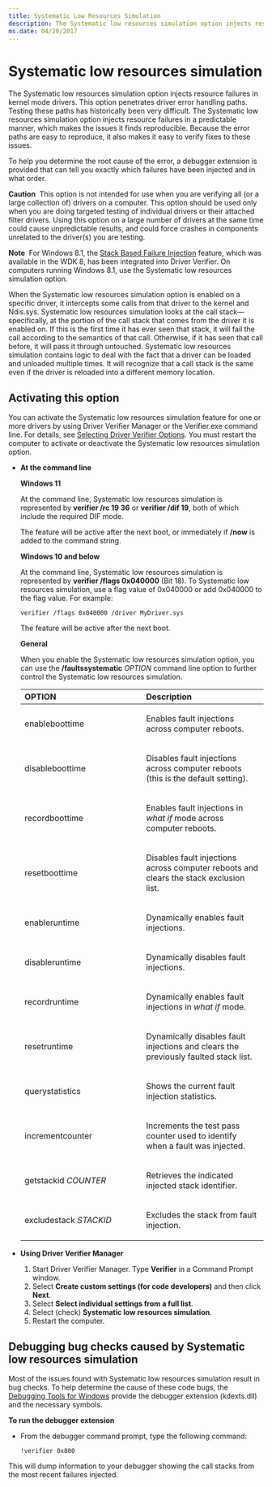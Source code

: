 ```yaml
---
title: Systematic Low Resources Simulation
description: The Systematic low resources simulation option injects resource failures in kernel mode drivers.
ms.date: 04/20/2017
---
```


# Systematic low resources simulation

The Systematic low resources simulation option injects resource failures in kernel mode drivers. This option penetrates driver error handling paths. Testing these paths has historically been very difficult. The Systematic low resources simulation option injects resource failures in a predictable manner, which makes the issues it finds reproducible. Because the error paths are easy to reproduce, it also makes it easy to verify fixes to these issues.

To help you determine the root cause of the error, a debugger extension is provided that can tell you exactly which failures have been injected and in what order.

**Caution**  This option is not intended for use when you are verifying all (or a large collection of) drivers on a computer. This option should be used only when you are doing targeted testing of individual drivers or their attached filter drivers. Using this option on a large number of drivers at the same time could cause unpredictable results, and could force crashes in components unrelated to the driver(s) you are testing.



**Note**  For Windows 8.1, the [Stack Based Failure Injection](stack-based-failure-injection.md) feature, which was available in the WDK 8, has been integrated into Driver Verifier. On computers running Windows 8.1, use the Systematic low resources simulation option.



When the Systematic low resources simulation option is enabled on a specific driver, it intercepts some calls from that driver to the kernel and Ndis.sys. Systematic low resources simulation looks at the call stack—specifically, at the portion of the call stack that comes from the driver it is enabled on. If this is the first time it has ever seen that stack, it will fail the call according to the semantics of that call. Otherwise, if it has seen that call before, it will pass it through untouched. Systematic low resources simulation contains logic to deal with the fact that a driver can be loaded and unloaded multiple times. It will recognize that a call stack is the same even if the driver is reloaded into a different memory location.

## <span id="Activating_this_option"></span><span id="activating_this_option"></span><span id="ACTIVATING_THIS_OPTION"></span>Activating this option


You can activate the Systematic low resources simulation feature for one or more drivers by using Driver Verifier Manager or the Verifier.exe command line. For details, see [Selecting Driver Verifier Options](selecting-driver-verifier-options.md). You must restart the computer to activate or deactivate the Systematic low resources simulation option.

-   **At the command line**

    **Windows 11**

    At the command line, Systematic low resources simulation is represented by **verifier /rc 19 36** or **verifier /dif 19**, both of which include the required DIF mode.

    The feature will be active after the next boot, or immediately if **/now** is added to the command string.

    **Windows 10 and below**

    At the command line, Systematic low resources simulation is represented by **verifier /flags 0x040000** (Bit 18). To Systematic low resources simulation, use a flag value of 0x040000 or add 0x040000 to the flag value. For example:

    ```
    verifier /flags 0x040000 /driver MyDriver.sys
    ```

    The feature will be active after the next boot.

    **General**

    When you enable the Systematic low resources simulation option, you can use the **/faultssystematic** *OPTION* command line option to further control the Systematic low resources simulation.

    <table>
    <colgroup>
    <col width="50%" />
    <col width="50%" />
    </colgroup>
    <thead>
    <tr class="header">
    <th align="left">OPTION</th>
    <th align="left">Description</th>
    </tr>
    </thead>
    <tbody>
    <tr class="odd">
    <td align="left"><p>enableboottime</p></td>
    <td align="left"><p>Enables fault injections across computer reboots.</p></td>
    </tr>
    <tr class="even">
    <td align="left"><p>disableboottime</p></td>
    <td align="left"><p>Disables fault injections across computer reboots (this is the default setting).</p></td>
    </tr>
    <tr class="odd">
    <td align="left"><p>recordboottime</p></td>
    <td align="left"><p>Enables fault injections in <em>what if</em> mode across computer reboots.</p></td>
    </tr>
    <tr class="even">
    <td align="left"><p>resetboottime</p></td>
    <td align="left"><p>Disables fault injections across computer reboots and clears the stack exclusion list.</p></td>
    </tr>
    <tr class="odd">
    <td align="left"><p>enableruntime</p></td>
    <td align="left"><p>Dynamically enables fault injections.</p></td>
    </tr>
    <tr class="even">
    <td align="left"><p>disableruntime</p></td>
    <td align="left"><p>Dynamically disables fault injections.</p></td>
    </tr>
    <tr class="odd">
    <td align="left"><p>recordruntime</p></td>
    <td align="left"><p>Dynamically enables fault injections in <em>what if</em> mode.</p></td>
    </tr>
    <tr class="even">
    <td align="left"><p>resetruntime</p></td>
    <td align="left"><p>Dynamically disables fault injections and clears the previously faulted stack list.</p></td>
    </tr>
    <tr class="odd">
    <td align="left"><p>querystatistics</p></td>
    <td align="left"><p>Shows the current fault injection statistics.</p></td>
    </tr>
    <tr class="even">
    <td align="left"><p>incrementcounter</p></td>
    <td align="left"><p>Increments the test pass counter used to identify when a fault was injected.</p></td>
    </tr>
    <tr class="odd">
    <td align="left"><p>getstackid <em>COUNTER</em></p></td>
    <td align="left"><p>Retrieves the indicated injected stack identifier.</p></td>
    </tr>
    <tr class="even">
    <td align="left"><p>excludestack <em>STACKID</em></p></td>
    <td align="left"><p>Excludes the stack from fault injection.</p></td>
    </tr>
    </tbody>
    </table>



-   **Using Driver Verifier Manager**

    1.  Start Driver Verifier Manager. Type **Verifier** in a Command Prompt window.
    2.  Select **Create custom settings (for code developers)** and then click **Next**.
    3.  Select **Select individual settings from a full list**.
    4.  Select (check) **Systematic low resources simulation**.
    5.  Restart the computer.

## <span id="Debugging_bug_checks_caused_by_Systematic_low_resources_simulation"></span><span id="debugging_bug_checks_caused_by_systematic_low_resources_simulation"></span><span id="DEBUGGING_BUG_CHECKS_CAUSED_BY_SYSTEMATIC_LOW_RESOURCES_SIMULATION"></span>Debugging bug checks caused by Systematic low resources simulation


Most of the issues found with Systematic low resources simulation result in bug checks. To help determine the cause of these code bugs, the [Debugging Tools for Windows](../debugger/index.md) provide the debugger extension (kdexts.dll) and the necessary symbols.

**To run the debugger extension**

-   From the debugger command prompt, type the following command:

    ```
    !verifier 0x800
    ```

This will dump information to your debugger showing the call stacks from the most recent failures injected.



